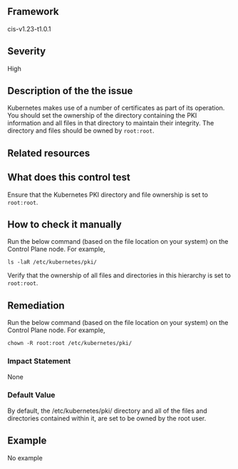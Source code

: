 ## Framework
cis-v1.23-t1.0.1
 
## Severity
High

## Description of the the issue
Kubernetes makes use of a number of certificates as part of its operation. You should set the ownership of the directory containing the PKI information and all files in that directory to maintain their integrity. The directory and files should be owned by `root:root`.
 
## Related resources

## What does this control test
Ensure that the Kubernetes PKI directory and file ownership is set to `root:root`.
 
## How to check it manually
Run the below command (based on the file location on your system) on the Control Plane node. For example,

 
```
ls -laR /etc/kubernetes/pki/

```
 Verify that the ownership of all files and directories in this hierarchy is set to `root:root`.
## Remediation
Run the below command (based on the file location on your system) on the Control Plane node. For example,

 
```
chown -R root:root /etc/kubernetes/pki/

```
 
### Impact Statement
None
### Default Value
By default, the /etc/kubernetes/pki/ directory and all of the files and directories contained within it, are set to be owned by the root user.
## Example
No example
